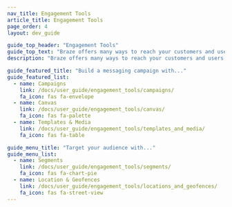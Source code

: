 ```yaml
---
nav_title: Engagement Tools
article_title: Engagement Tools
page_order: 4
layout: dev_guide

guide_top_header: "Engagement Tools"
guide_top_text: "Braze offers many ways to reach your customers and users with our Campaigns, Canvas tools, and you can optimize for consistency (and upload images and other content) using our Templates & Media tools. From there, you can create Segments and Geofences to target your audience by location or other attributes. <br> <br> If you're looking for the channels you can send using Braze's Canvas and Campaigns tools, check out our <a href='/docs/user_guide/message_building_by_channel/'>Message Building by Channel</a> section."
description: "Braze offers many ways to reach your customers and users with our Campaigns, Canvas tools, and you can optimize for consistency using our Templates & Media tools."

guide_featured_title: "Build a messaging campaign with..."
guide_featured_list:
  - name: Campaigns
    link: /docs/user_guide/engagement_tools/campaigns/
    fa_icon: fas fa-envelope
  - name: Canvas
    link: /docs/user_guide/engagement_tools/canvas/
    fa_icon: fas fa-palette
  - name: Templates & Media
    link: /docs/user_guide/engagement_tools/templates_and_media/
    fa_icon: fas fa-table

guide_menu_title: "Target your audience with..."
guide_menu_list:
  - name: Segments
    link: /docs/user_guide/engagement_tools/segments/
    fa_icon: fas fa-chart-pie
  - name: Location & Geofences
    link: /docs/user_guide/engagement_tools/locations_and_geofences/
    fa_icon: fas fa-street-view
---
```

